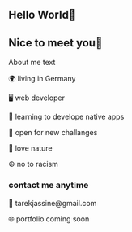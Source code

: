 <!DOCTYPE html>
<html lang="en">
<head>
    <meta charset="UTF-8">
    <meta http-equiv="X-UA-Compatible" content="IE=edge">
    <meta name="viewport" content="width=device-width, initial-scale=1.0">
</head>
<body>
    <h2>Hello World🫡</h2>
    <h2>Nice to meet you🙂</h2>
        <p>About me text</p>
        <p>🌍 living in Germany</p>
        <p>🖥️ web developer</p>
        <p>📱 learning to develope native apps</p>
        <p>🧠 open for new challanges</p>
        <p>🌳 love nature</p>
        <p>☮️ no to racism</p>
    <h3>contact me anytime</h3>
        <p>📧 tarekjassine@gmail.com</p>
        <p>🌐 portfolio coming soon</p>
</body>
</html>